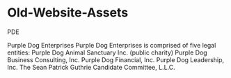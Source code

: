 # Old-Website-Assets
PDE

Purple Dog Enterprises
Purple Dog Enterprises is comprised of five legal entities:
Purple Dog Animal Sanctuary Inc. (public charity)
Purple Dog Business Consulting, Inc.
Purple Dog Financial, Inc.
Purple Dog Leadership, Inc.
The Sean Patrick Guthrie Candidate Committee, L.L.C.

